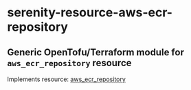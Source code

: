 # serenity-resource-aws-ecr-repository

## Generic OpenTofu/Terraform module for `aws_ecr_repository` resource

Implements resource: [aws_ecr_repository](https://registry.terraform.io/providers/hashicorp/aws/latest/docs/resources/ecr_repository)
